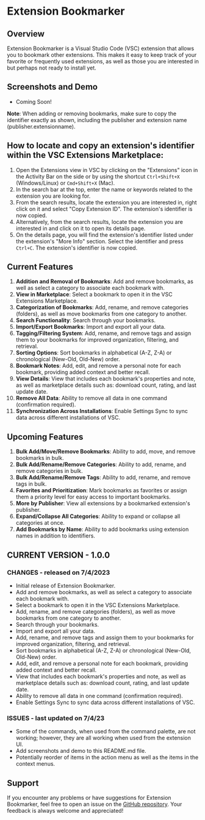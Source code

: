 Extension Bookmarker
====================

Overview
--------

Extension Bookmarker is a Visual Studio Code (VSC) extension that allows you to bookmark other extensions. This makes it easy to keep track of your favorite or frequently used extensions, as well as those you are interested in but perhaps not ready to install yet.

Screenshots and Demo
-----------------
- Coming Soon!

**Note**: When adding or removing bookmarks, make sure to copy the identifier exactly as shown, including the publisher and extension name (publisher.extensionname).

How to locate and copy an extension's identifier within the VSC Extensions Marketplace:
-------------------------------------------------------------------------------------------
1. Open the Extensions view in VSC by clicking on the "Extensions" icon in the Activity Bar on the side or by using the shortcut `Ctrl+Shift+X` (Windows/Linux) or `Cmd+Shift+X` (Mac).
2. In the search bar at the top, enter the name or keywords related to the extension you are looking for.
3. From the search results, locate the extension you are interested in, right click on it and select "Copy Extension ID". The extension's identifier is now copied.
3. Alternatively, from the search results, locate the extension you are interested in and click on it to open its details page.
4. On the details page, you will find the extension's identifier listed under the extension's "More Info" section. Select the identifier and press `Ctrl+C`. The extension's identifier is now copied.

Current Features
-----------------
1. **Addition and Removal of Bookmarks**: Add and remove bookmarks, as well as select a category to associate each bookmark with.
2. **View in Marketplace**: Select a bookmark to open it in the VSC Extensions Marketplace.
3. **Categorization of Bookmarks**: Add, rename, and remove categories (folders), as well as move bookmarks from one category to another.
4. **Search Functionality**: Search through your bookmarks.
5. **Import/Export Bookmarks**: Import and export all your data.
6. **Tagging/Filtering System**: Add, rename, and remove tags and assign them to your bookmarks for improved organization, filtering, and retrieval.
7. **Sorting Options**: Sort bookmarks in alphabetical (A-Z, Z-A) or chronological (New-Old, Old-New) order.
8. **Bookmark Notes**: Add, edit, and remove a personal note for each bookmark, providing added context and better recall.
9. **View Details**: View that includes each bookmark's properties and note, as well as marketplace details such as: download count, rating, and last update date.
10. **Remove All Data**: Ability to remove all data in one command (confirmation required).
11. **Synchronization Across Installations**: Enable Settings Sync to sync data across different installations of VSC.

Upcoming Features
-----------------
1. **Bulk Add/Move/Remove Bookmarks**: Ability to add, move, and remove bookmarks in bulk.
2. **Bulk Add/Rename/Remove Categories**: Ability to add, rename, and remove categories in bulk.
3. **Bulk Add/Rename/Remove Tags**: Ability to add, rename, and remove tags in bulk.
4. **Favorites and Prioritization**: Mark bookmarks as favorites or assign them a priority level for easy access to important bookmarks.
5. **More by Publisher**: View all extensions by a bookmarked extension's publisher.
6. **Expand/Collapse All Categories**: Ability to expand or collapse all categories at once.
7. **Add Bookmarks by Name**: Ability to add bookmarks using extension names in addition to identifiers.

CURRENT VERSION - 1.0.0
-----------------------
### CHANGES - released on 7/4/2023
- Initial release of Extension Bookmarker.
- Add and remove bookmarks, as well as select a category to associate each bookmark with.
- Select a bookmark to open it in the VSC Extensions Marketplace.
- Add, rename, and remove categories (folders), as well as move bookmarks from one category to another.
- Search through your bookmarks.
- Import and export all your data.
- Add, rename, and remove tags and assign them to your bookmarks for improved organization, filtering, and retrieval.
- Sort bookmarks in alphabetical (A-Z, Z-A) or chronological (New-Old, Old-New) order.
- Add, edit, and remove a personal note for each bookmark, providing added context and better recall.
- View that includes each bookmark's properties and note, as well as marketplace details such as: download count, rating, and last update date.
- Ability to remove all data in one command (confirmation required).
- Enable Settings Sync to sync data across different installations of VSC.
### ISSUES - last updated on 7/4/23
- Some of the commands, when used from the command palette, are not working; however, they are all working when used from the extension UI.  
- Add screenshots and demo to this README.md file.  
- Potentially reorder of items in the action menu as well as the items in the context menus.

Support
-------
If you encounter any problems or have suggestions for Extension Bookmarker, feel free to open an issue on the [GitHub repository](https://github.com/osxzxso/extension-bookmarker.git). Your feedback is always welcome and appreciated!
